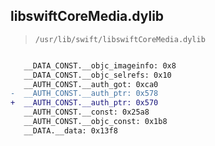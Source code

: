 ## libswiftCoreMedia.dylib

> `/usr/lib/swift/libswiftCoreMedia.dylib`

```diff

   __DATA_CONST.__objc_imageinfo: 0x8
   __DATA_CONST.__objc_selrefs: 0x10
   __AUTH_CONST.__auth_got: 0xca0
-  __AUTH_CONST.__auth_ptr: 0x578
+  __AUTH_CONST.__auth_ptr: 0x570
   __AUTH_CONST.__const: 0x25a8
   __AUTH_CONST.__objc_const: 0x1b8
   __DATA.__data: 0x13f8

```
